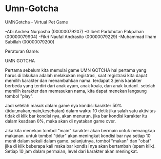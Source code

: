 # Umn-Gotcha 
UMNGotcha - Virtual Pet Game 

-Abi Andrea Nurpasha (00000079207) 
-Gilbert Parluhutan Pakpahan (00000079904) 
-Fikri Naufal Andrasito (00000079229) 
-Muhammad Ilham Sabillah (00000079200) 

Peraturan Game: 

UMN GOTCHA 

 Pertama sebelum kita memulai game UMN GOTCHA hal pertama yang harus di lakukan adalah melakukan registrasi, saat registrasi kita dapat memilih karakter dan menambahkan nama. 
terdapat 3 jenis karakter berbeda yang terdiri dari anak ayam, anak koala, dan anak kudanil. setelah memilih karakter dan memasukan nama, kita dapat menekan langsung tombol "play". 

 Jadi setelah masuk dalam game nya kondisi karakter 50% (tidur,makan,main,kesehatan) dalam waktu 10 detik jika salah satu aktivitas tidak di klik bar kondisi nya, akan menurun. 
jika bar kondisi karakter itu dalam keadaan 0%, maka akan di nyatakan game over. 

  Jika kita menekan tombol "main" karakter akan bermain untuk menangkap makanan. untuk tombol "tidur" akan meningkat kondisi bar nya setiap 10 menit dalam sekali dalam game. 
selanjutnya, tombol "makan" dan "obat" jika di klik beberapa kali maka bar kondisi nya akan bertambah (spam kilk). Setiap 10 jam dalam permaian, level dari karakter akan meningkat.
